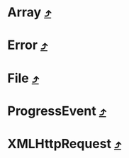 # Array [⤴](https://developer.mozilla.org/en-US/docs/Web/JavaScript/Reference/Global_Objects/Array) #
# Error [⤴](https://developer.mozilla.org/en-US/docs/Web/JavaScript/Reference/Global_Objects/Error) #
# File [⤴](https://developer.mozilla.org/en-US/docs/Web/API/File) #
# ProgressEvent [⤴](https://developer.mozilla.org/en-US/docs/Web/API/ProgressEvent) #
# XMLHttpRequest [⤴](https://developer.mozilla.org/en-US/docs/Web/API/XMLHttpRequest) #